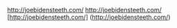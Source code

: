 http://joebidensteeth.com/
<http://joebidensteeth.com/>
[http://joebidensteeth.com/] (http://joebidensteeth.com/)
